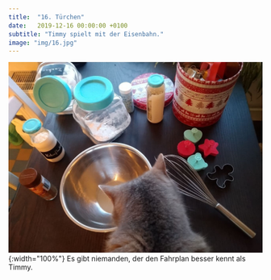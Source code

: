 ```yaml
---
title:  "16. Türchen"
date:   2019-12-16 00:00:00 +0100
subtitle: "Timmy spielt mit der Eisenbahn."
image: "img/16.jpg"
---
```


![Timmy](../img/16.jpg){:width="100%"}
Es gibt niemanden, der den Fahrplan besser kennt als Timmy.
